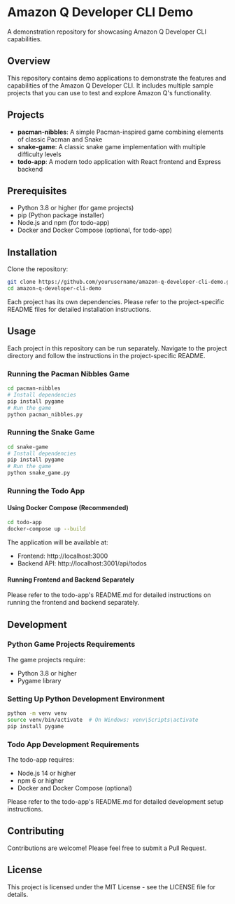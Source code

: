 # Amazon Q Developer CLI Demo

A demonstration repository for showcasing Amazon Q Developer CLI capabilities.

## Overview

This repository contains demo applications to demonstrate the features and capabilities of the Amazon Q Developer CLI. It includes multiple sample projects that you can use to test and explore Amazon Q's functionality.

## Projects

- **pacman-nibbles**: A simple Pacman-inspired game combining elements of classic Pacman and Snake
- **snake-game**: A classic snake game implementation with multiple difficulty levels
- **todo-app**: A modern todo application with React frontend and Express backend

## Prerequisites

- Python 3.8 or higher (for game projects)
- pip (Python package installer)
- Node.js and npm (for todo-app)
- Docker and Docker Compose (optional, for todo-app)

## Installation

Clone the repository:

```bash
git clone https://github.com/yourusername/amazon-q-developer-cli-demo.git
cd amazon-q-developer-cli-demo
```

Each project has its own dependencies. Please refer to the project-specific README files for detailed installation instructions.

## Usage

Each project in this repository can be run separately. Navigate to the project directory and follow the instructions in the project-specific README.

### Running the Pacman Nibbles Game

```bash
cd pacman-nibbles
# Install dependencies
pip install pygame
# Run the game
python pacman_nibbles.py
```

### Running the Snake Game

```bash
cd snake-game
# Install dependencies
pip install pygame
# Run the game
python snake_game.py
```

### Running the Todo App

#### Using Docker Compose (Recommended)

```bash
cd todo-app
docker-compose up --build
```

The application will be available at:
- Frontend: http://localhost:3000
- Backend API: http://localhost:3001/api/todos

#### Running Frontend and Backend Separately

Please refer to the todo-app's README.md for detailed instructions on running the frontend and backend separately.

## Development

### Python Game Projects Requirements

The game projects require:
- Python 3.8 or higher
- Pygame library

### Setting Up Python Development Environment

```bash
python -m venv venv
source venv/bin/activate  # On Windows: venv\Scripts\activate
pip install pygame
```

### Todo App Development Requirements

The todo-app requires:
- Node.js 14 or higher
- npm 6 or higher
- Docker and Docker Compose (optional)

Please refer to the todo-app's README.md for detailed development setup instructions.

## Contributing

Contributions are welcome! Please feel free to submit a Pull Request.

## License

This project is licensed under the MIT License - see the LICENSE file for details.
